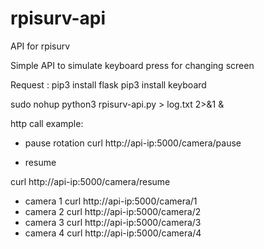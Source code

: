 # rpisurv-api
API for rpisurv

Simple API to simulate keyboard press for changing screen

Request :
pip3 install flask
pip3 install keyboard

sudo nohup python3 rpisurv-api.py > log.txt 2>&1 &

http call example:

* pause rotation
curl http://api-ip:5000/camera/pause 

* resume

curl http://api-ip:5000/camera/resume

* camera 1
curl http://api-ip:5000/camera/1
* camera 2
curl http://api-ip:5000/camera/2
* camera 3
curl http://api-ip:5000/camera/3
* camera 4
curl http://api-ip:5000/camera/4



